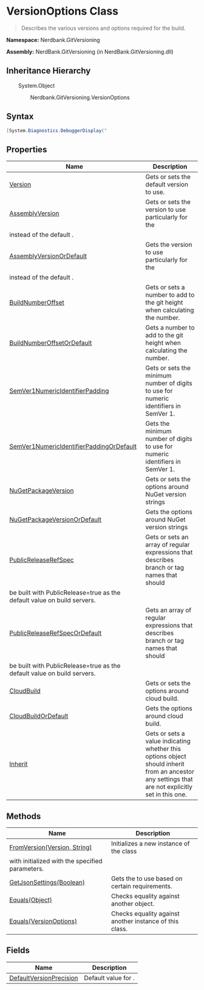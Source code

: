# VersionOptions Class
> Describes the various versions and options required for the build.

**Namespace:** Nerdbank.GitVersioning

**Assembly:** NerdBank.GitVersioning (in NerdBank.GitVersioning.dll)
## Inheritance Hierarchy
&nbsp;&nbsp;&nbsp;&nbsp;&nbsp;&nbsp;&nbsp;&nbsp;System.Object

&nbsp;&nbsp;&nbsp;&nbsp;&nbsp;&nbsp;&nbsp;&nbsp;&nbsp;&nbsp;&nbsp;&nbsp;&nbsp;&nbsp;&nbsp;&nbsp;Nerdbank.GitVersioning.VersionOptions

## Syntax
~~~~csharp
[System.Diagnostics.DebuggerDisplay("
~~~~
## Properties
|Name|Description|
|---|---|
|[Version](/doc/Nerdbank/GitVersioning/VersionOptions/Properties/Version.md)|Gets or sets the default version to use.|
|[AssemblyVersion](/doc/Nerdbank/GitVersioning/VersionOptions/Properties/AssemblyVersion.md)|Gets or sets the version to use particularly for the 
            instead of the default .|
|[AssemblyVersionOrDefault](/doc/Nerdbank/GitVersioning/VersionOptions/Properties/AssemblyVersionOrDefault.md)|Gets the version to use particularly for the 
            instead of the default .|
|[BuildNumberOffset](/doc/Nerdbank/GitVersioning/VersionOptions/Properties/BuildNumberOffset.md)|Gets or sets a number to add to the git height when calculating the  number.|
|[BuildNumberOffsetOrDefault](/doc/Nerdbank/GitVersioning/VersionOptions/Properties/BuildNumberOffsetOrDefault.md)|Gets a number to add to the git height when calculating the  number.|
|[SemVer1NumericIdentifierPadding](/doc/Nerdbank/GitVersioning/VersionOptions/Properties/SemVer1NumericIdentifierPadding.md)|Gets or sets the minimum number of digits to use for numeric identifiers in SemVer 1.|
|[SemVer1NumericIdentifierPaddingOrDefault](/doc/Nerdbank/GitVersioning/VersionOptions/Properties/SemVer1NumericIdentifierPaddingOrDefault.md)|Gets the minimum number of digits to use for numeric identifiers in SemVer 1.|
|[NuGetPackageVersion](/doc/Nerdbank/GitVersioning/VersionOptions/Properties/NuGetPackageVersion.md)|Gets or sets the options around NuGet version strings|
|[NuGetPackageVersionOrDefault](/doc/Nerdbank/GitVersioning/VersionOptions/Properties/NuGetPackageVersionOrDefault.md)|Gets the options around NuGet version strings|
|[PublicReleaseRefSpec](/doc/Nerdbank/GitVersioning/VersionOptions/Properties/PublicReleaseRefSpec.md)|Gets or sets an array of regular expressions that describes branch or tag names that should
            be built with PublicRelease=true as the default value on build servers.|
|[PublicReleaseRefSpecOrDefault](/doc/Nerdbank/GitVersioning/VersionOptions/Properties/PublicReleaseRefSpecOrDefault.md)|Gets an array of regular expressions that describes branch or tag names that should
            be built with PublicRelease=true as the default value on build servers.|
|[CloudBuild](/doc/Nerdbank/GitVersioning/VersionOptions/Properties/CloudBuild.md)|Gets or sets the options around cloud build.|
|[CloudBuildOrDefault](/doc/Nerdbank/GitVersioning/VersionOptions/Properties/CloudBuildOrDefault.md)|Gets the options around cloud build.|
|[Inherit](/doc/Nerdbank/GitVersioning/VersionOptions/Properties/Inherit.md)|Gets or sets a value indicating whether this options object should inherit from an ancestor any settings that are not explicitly set in this one.|
## Methods
|Name|Description|
|---|---|
|[FromVersion(Version, String)](/doc/Nerdbank/GitVersioning/VersionOptions/Methods/FromVersion_Version%2c%20String_.md)|Initializes a new instance of the  class
            with  initialized with the specified parameters.|
|[GetJsonSettings(Boolean)](/doc/Nerdbank/GitVersioning/VersionOptions/Methods/GetJsonSettings_Boolean_.md)|Gets the  to use based on certain requirements.|
|[Equals(Object)](/doc/Nerdbank/GitVersioning/VersionOptions/Methods/Equals_Object_.md)|Checks equality against another object.|
|[Equals(VersionOptions)](/doc/Nerdbank/GitVersioning/VersionOptions/Methods/Equals_VersionOptions_.md)|Checks equality against another instance of this class.|
## Fields
|Name|Description|
|---|---|
|[DefaultVersionPrecision](/doc/Nerdbank/GitVersioning/VersionOptions/Fields/DefaultVersionPrecision.md)|Default value for .|
